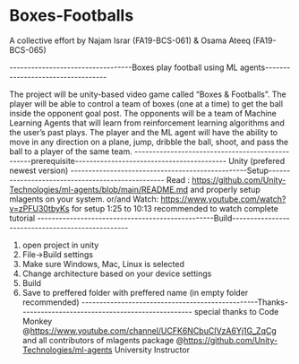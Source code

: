 # Boxes-Footballs

A collective effort by Najam Israr (FA19-BCS-061) & Osama Ateeq (FA19-BCS-065)

----------------------------------Boxes play football using ML agents----------------------------------

The project will be unity-based video game called “Boxes & Footballs”. The player will be able to control a team of boxes (one at a time) to get the ball inside the opponent goal post. The opponents will be a team of Machine Learning Agents that will learn from reinforcement learning algorithms and the user’s past plays. The player and the ML agent will have the ability to move in any direction on a plane, jump, dribble the ball, shoot, and pass the ball to a player of the same team.
-------------------------------------------------prerequisite------------------------------------------
Unity (prefered newest version)
-------------------------------------------------Setup-------------------------------------------------
Read : https://github.com/Unity-Technologies/ml-agents/blob/main/README.md
and properly setup mlagents on your system.
              or/and
Watch: https://www.youtube.com/watch?v=zPFU30tbyKs
for setup 1:25 to 10:13
recommended to watch complete tutorial
-------------------------------------------------Build-------------------------------------------------
1) open project in unity
2) File->Build settings 
3) Make sure Windows, Mac, Linux is selected 
4) Change architecture based on your device settings 
5) Build 
6) Save to preffered folder with preffered name (in empty folder recommended)
-------------------------------------------------Thanks------------------------------------------------
special thanks to Code Monkey @https://www.youtube.com/channel/UCFK6NCbuCIVzA6Yj1G_ZqCg
and all contributors of mlagents package @https://github.com/Unity-Technologies/ml-agents
University Instructor

